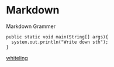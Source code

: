 # Markdown
Markdown Grammer
```
public static void main(String[] args){  
  system.out.println("Write down sth"); 
}     
```
[whiteling](https:://github.com/whiteling)
